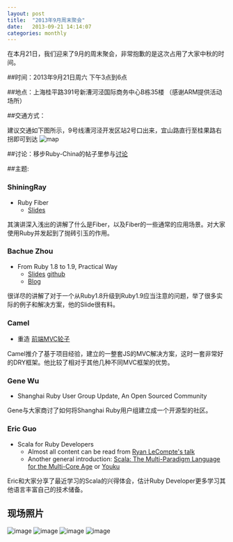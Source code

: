 ```yaml
---
layout: post
title:  "2013年9月周末聚会"
date:   2013-09-21 14:14:07
categories: monthly
---
```


在本月21日，我们迎来了9月的周末聚会，非常抱歉的是这次占用了大家中秋的时间。

##时间：2013年9月21日周六 下午3点到6点

##地点：上海桂平路391号新漕河泾国际商务中心B栋35楼 （感谢ARM提供活动场所）

##交通方式：

建议交通如下图所示，9号线漕河泾开发区站2号口出来，宜山路直行至桂果路右拐即可到达
![map](http://l.ruby-china.org/photo/8ed0715c770b7b5cf01b88af7c428eb1.png)

##讨论：移步Ruby-China的帖子里参与[讨论][discuss]

##主题:

### ShiningRay

* Ruby Fiber
  * [Slides](https://speakerdeck.com/shiningray/fiber-and-em-synchrony)

其演讲深入浅出的讲解了什么是Fiber，以及Fiber的一些通常的应用场景。对大家使用Ruby并发起到了抛砖引玉的作用。


### Bachue Zhou

* From Ruby 1.8 to 1.9, Practical Way
  * [Slides](http://bachue.github.io/slides-for-diff-rb18-rb19) [github](https://github.com/bachue/slides-for-diff-rb18-rb19)
  * [Blog](http://bachue.is-programmer.com/posts/40540.html)
  
很详尽的讲解了对于一个从Ruby1.8升级到Ruby1.9应当注意的问题，举了很多实际的例子和解决方案，他的Slide很有料。

### Camel

* 重造 [前端MVC轮子][mvc]

Camel推介了基于项目经验，建立的一整套JS的MVC解决方案，这时一套非常好的DRY框架。他比较了相对于其他几种不同MVC框架的优势。


### Gene Wu

* Shanghai Ruby User Group Update, An Open Sourced Community

Gene与大家商讨了如何将Shanghai Ruby用户组建立成一个开源型的社区。

### Eric Guo

* Scala for Ruby Developers
	* Almost all content can be read from [Ryan LeCompte's talk](http://parleys.com/play/51c178ece4b0d38b54f46217)
	* Another general introduction: [Scala: The Multi-Paradigm Language for the Multi-Core Age](http://youtu.be/gD6GPBOdfXI) or [Youku](http://v.youku.com/v_show/id_XNjEzOTEyNzM2.html)

Eric和大家分享了最近学习的Scala的兴得体会，估计Ruby Developer更多学习其他语言丰富自己的技术储备。


## 现场照片

![image](http://farm8.staticflickr.com/7311/9981979535_36219938ca_z.jpg)
![image](http://farm3.staticflickr.com/2874/9982002134_479f44c43a_z.jpg)
![image](http://farm8.staticflickr.com/7339/9982123153_8eebf92ea4_z.jpg)
![image](http://farm8.staticflickr.com/7336/9982005195_766b086137_z.jpg)


[discuss]: http://ruby-china.org/topics/14059
[mvc]: https://github.com/camsong/yui.rocket

